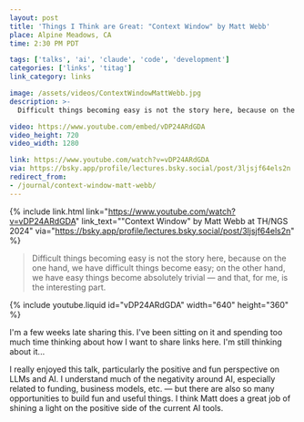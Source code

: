 ```yaml
---
layout: post
title: 'Things I Think are Great: "Context Window" by Matt Webb'
place: Alpine Meadows, CA
time: 2:30 PM PDT

tags: ['talks', 'ai', 'claude', 'code', 'development']
categories: ['links', 'titag']
link_category: links

image: /assets/videos/ContextWindowMattWebb.jpg
description: >-
  Difficult things becoming easy is not the story here, because on the one hand, we have difficult things become easy; on the other hand, we have easy things become absolutely trivial — and that, for me, is the interesting part.

video: https://www.youtube.com/embed/vDP24ARdGDA
video_height: 720
video_width: 1280

link: https://www.youtube.com/watch?v=vDP24ARdGDA
via: https://bsky.app/profile/lectures.bsky.social/post/3ljsjf64els2n
redirect_from:
- /journal/context-window-matt-webb/
---
```


{% include link.html link="https://www.youtube.com/watch?v=vDP24ARdGDA" link_text="\"Context Window\" by Matt Webb at TH/NGS 2024" via="https://bsky.app/profile/lectures.bsky.social/post/3ljsjf64els2n" %}

> Difficult things becoming easy is not the story here, because on the one hand, we have difficult things become easy; on the other hand, we have easy things become absolutely trivial — and that, for me, is the interesting part.

{% include youtube.liquid id="vDP24ARdGDA" width="640" height="360" %}

I'm a few weeks late sharing this. I've been sitting on it and spending too much time thinking about how I want to share links here. I'm still thinking about it...

I really enjoyed this talk, particularly the positive and fun perspective on LLMs and AI. I understand much of the negativity around AI, especially related to funding, business models, etc. — but there are also so many opportunities to build fun and useful things. I think Matt does a great job of shining a light on the positive side of the current AI tools.